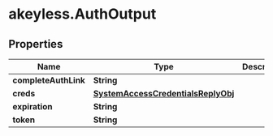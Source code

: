 # akeyless.AuthOutput

## Properties

Name | Type | Description | Notes
------------ | ------------- | ------------- | -------------
**completeAuthLink** | **String** |  | [optional] 
**creds** | [**SystemAccessCredentialsReplyObj**](SystemAccessCredentialsReplyObj.md) |  | [optional] 
**expiration** | **String** |  | [optional] 
**token** | **String** |  | [optional] 


